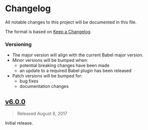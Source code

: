 # Changelog
All notable changes to this project will be documented in this file.

The format is based on [Keep a Changelog](http://keepachangelog.com/en/1.0.0/).

### Versioning
 - The major version will align with the current Babel major version.
 - Minor versions will be bumped when:
   - potential breaking changes have been made
   - an update to a required Babel plugin has been released
 - Patch versions will be bumped for:
   - bug fixes
   - documentation changes

## [v6.0.0](https://github.com/adamelliotfields/babel-preset-react-latest/releases/tag/v6.0.0)
> Released August 8, 2017

Initial release.
